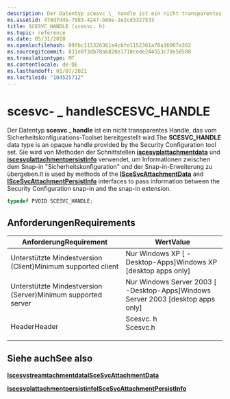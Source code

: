 ```yaml
---
description: Der Datentyp scesvc \_ handle ist ein nicht transparentes Handle, das vom Sicherheitskonfigurations-Toolset bereitgestellt wird.
ms.assetid: 478d7d4b-7983-4247-b8be-2e2cd3327533
title: SCESVC_HANDLE (scesvc. h)
ms.topic: reference
ms.date: 05/31/2018
ms.openlocfilehash: 09fbc115326361e4cbfe1152361a70a36007a302
ms.sourcegitcommit: 831e8f3db78ab820e1710cede244553c70e50500
ms.translationtype: MT
ms.contentlocale: de-DE
ms.lasthandoff: 01/07/2021
ms.locfileid: "104525712"
---
```

# <a name="scesvc_handle"></a><span data-ttu-id="a4ddf-103">scesvc- \_ handle</span><span class="sxs-lookup"><span data-stu-id="a4ddf-103">SCESVC\_HANDLE</span></span>

<span data-ttu-id="a4ddf-104">Der Datentyp **scesvc \_ handle** ist ein nicht transparentes Handle, das vom Sicherheitskonfigurations-Toolset bereitgestellt wird.</span><span class="sxs-lookup"><span data-stu-id="a4ddf-104">The **SCESVC\_HANDLE** data type is an opaque handle provided by the Security Configuration tool set.</span></span> <span data-ttu-id="a4ddf-105">Sie wird von Methoden der Schnittstellen [**iscesvplattachmentdata**](/windows/desktop/api/Scesvc/nn-scesvc-iscesvcattachmentdata) und [**iscesvplattachmentpersistinfo**](/windows/desktop/api/Scesvc/nn-scesvc-iscesvcattachmentpersistinfo) verwendet, um Informationen zwischen dem Snap-in "Sicherheitskonfiguration" und der Snap-in-Erweiterung zu übergeben.</span><span class="sxs-lookup"><span data-stu-id="a4ddf-105">It is used by methods of the [**ISceSvcAttachmentData**](/windows/desktop/api/Scesvc/nn-scesvc-iscesvcattachmentdata) and [**ISceSvcAttachmentPersistInfo**](/windows/desktop/api/Scesvc/nn-scesvc-iscesvcattachmentpersistinfo) interfaces to pass information between the Security Configuration snap-in and the snap-in extension.</span></span>


```C++
typedef PVOID SCESVC_HANDLE;
```



## <a name="requirements"></a><span data-ttu-id="a4ddf-106">Anforderungen</span><span class="sxs-lookup"><span data-stu-id="a4ddf-106">Requirements</span></span>



| <span data-ttu-id="a4ddf-107">Anforderung</span><span class="sxs-lookup"><span data-stu-id="a4ddf-107">Requirement</span></span> | <span data-ttu-id="a4ddf-108">Wert</span><span class="sxs-lookup"><span data-stu-id="a4ddf-108">Value</span></span> |
|-------------------------------------|-------------------------------------------------------------------------------------|
| <span data-ttu-id="a4ddf-109">Unterstützte Mindestversion (Client)</span><span class="sxs-lookup"><span data-stu-id="a4ddf-109">Minimum supported client</span></span><br/> | <span data-ttu-id="a4ddf-110">Nur Windows XP \[ -Desktop-Apps\]</span><span class="sxs-lookup"><span data-stu-id="a4ddf-110">Windows XP \[desktop apps only\]</span></span><br/>                                         |
| <span data-ttu-id="a4ddf-111">Unterstützte Mindestversion (Server)</span><span class="sxs-lookup"><span data-stu-id="a4ddf-111">Minimum supported server</span></span><br/> | <span data-ttu-id="a4ddf-112">Nur Windows Server 2003 \[ -Desktop-Apps\]</span><span class="sxs-lookup"><span data-stu-id="a4ddf-112">Windows Server 2003 \[desktop apps only\]</span></span><br/>                                |
| <span data-ttu-id="a4ddf-113">Header</span><span class="sxs-lookup"><span data-stu-id="a4ddf-113">Header</span></span><br/>                   | <dl> <span data-ttu-id="a4ddf-114"><dt>Scesvc. h</dt></span><span class="sxs-lookup"><span data-stu-id="a4ddf-114"><dt>Scesvc.h</dt></span></span> </dl> |



## <a name="see-also"></a><span data-ttu-id="a4ddf-115">Siehe auch</span><span class="sxs-lookup"><span data-stu-id="a4ddf-115">See also</span></span>

<dl> <dt>

[<span data-ttu-id="a4ddf-116">**Iscesvstreamtachmentdata**</span><span class="sxs-lookup"><span data-stu-id="a4ddf-116">**ISceSvcAttachmentData**</span></span>](/windows/desktop/api/Scesvc/nn-scesvc-iscesvcattachmentdata)
</dt> <dt>

[<span data-ttu-id="a4ddf-117">**Iscesvplattachmentpersistinfo**</span><span class="sxs-lookup"><span data-stu-id="a4ddf-117">**ISceSvcAttachmentPersistInfo**</span></span>](/windows/desktop/api/Scesvc/nn-scesvc-iscesvcattachmentpersistinfo)
</dt> </dl>

 

 




